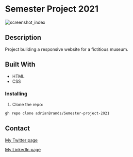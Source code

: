 # Semester Project 2021

![screenshot_index](https://user-images.githubusercontent.com/40333282/171845655-49938f73-971b-4236-a1fd-fb5decf43672.jpg)






## Description

Project buliding a responsive website for a fictitious museum. 


## Built With

- HTML
- CSS

### Installing


1. Clone the repo:

```bash
gh repo clone adrianBrands/Semester-project-2021
```


## Contact


[My Twitter page](www.twitter.com)

[My LinkedIn page](www.linkedin.com)

